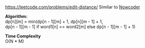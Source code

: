 https://leetcode.com/problems/edit-distance/
Similar to [Nowcoder](https://www.nowcoder.com/practice/3959837097c7413a961a135d7104c314?tpId=37&tqId=21275&rp=1&ru=%2Fta%2Fhuawei&qru=%2Fta%2Fhuawei%2Fquestion-ranking&tab=answerKey)

**Algorithm:** <br />
dp[n][m] = min(dp[n - 1][m] + 1, dp[n][m - 1] + 1, <br />
			   dp[n - 1][m - 1] if word1[n] == word2[m] else dp[n - 1][m - 1] + 1) <br />

**Time Complexity** <br />
O(N * M)
